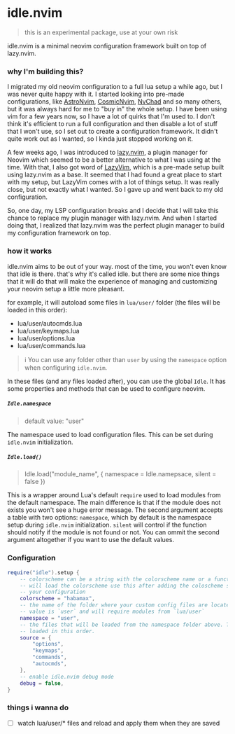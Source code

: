 # idle.nvim

> this is an experimental package, use at your own risk

idle.nvim is a minimal neovim configuration framework built on top of lazy.nvim.

### why I'm building this?

I migrated my old neovim configuration to a full lua setup a while ago, but I
was never quite happy with it. I started looking into pre-made configurations,
like [AstroNvim](https://astronvim.com/), [CosmicNvim](https://github.com/CosmicNvim/CosmicNvim), [NvChad](https://nvchad.com/) and so many others, but it was always
hard for me to "buy in" the whole setup. I have been using vim for a few years
now, so I have a lot of quirks that I'm used to. I don't think it's efficient to
run a full configuration and then disable a lot of stuff that I won't use, so I
set out to create a configuration framework. It didn't quite work out as I
wanted, so I kinda just stopped working on it.

A few weeks ago, I was introduced to [lazy.nvim](https://github.com/folke/lazy.nvim/), a plugin manager for Neovim
which seemed to be a better alternative to what I was using at the time. With
that, I also got word of [LazyVim](https://github.com/LazyVim/LazyVim), which is a pre-made setup built using lazy.nvim
as a base. It seemed that I had found a great place to start with my setup, but
LazyVim comes with a lot of things setup. It was really close, but not exactly
what I wanted. So I gave up and went back to my old configuration.

So, one day, my LSP configuration breaks and I decide that I will take this
chance to replace my plugin manager with lazy.nvim. And when I started doing
that, I realized that lazy.nvim was the perfect plugin manager to build my
configuration framework on top.

### how it works

idle.nvim aims to be out of your way. most of the time, you won't even know that
idle is there. that's why it's called idle. but there are some nice things that
it will do that will make the experience of managing and customizing your neovim
setup a little more pleasant.

for example, it will autoload some files in `lua/user/` folder (the files will
  be loaded in this order):

 - lua/user/autocmds.lua
 - lua/user/keymaps.lua
 - lua/user/options.lua
 - lua/user/commands.lua

> ℹ️  You can use any folder other than `user` by using the `namespace` option when
configuring `idle.nvim`.

In these files (and any files loaded after), you can use the global `Idle`. It
has some properties and methods that can be used to configure neovim.

##### `Idle.namespace`

> default value: "user"

The namespace used to load configuration files. This can be set during
`idle.nvim` initialization.

##### `Idle.load()`

> Idle.load("module_name", { namespace = Idle.namepsace, silent = false })

This is a wrapper around Lua's default `require` used to load modules from the
default namespace. The main difference is that if the module does not exists you
won't see a huge error message. The second argument accepts a table with two options:
`namespace`, which by default is the namespace setup during `idle.nvim`
initialization. `silent` will control if the function should notify if the
module is not found or not. You can ommit the second argument altogether if you
want to use the default values.


### Configuration

```lua
require("idle").setup {
	-- colorscheme can be a string with the colorscheme name or a function that
	-- will load the colorscheme use this after adding the coloscheme specs to
	-- your configuration
	colorscheme = "habamax",
	-- the name of the folder where your custom config files are located. Default
	-- value is `user` and will require modules from `lua/user`
	namespace = "user",
	-- the files that will be loaded from the namespace folder above. They will be
	-- loaded in this order.
	source = {
		"options",
		"keymaps",
		"commands",
		"autocmds",
	},
	-- enable idle.nvim debug mode
	debug = false,
}
```


### things i wanna do

 - [ ] watch lua/user/* files and reload and apply them when they are saved
